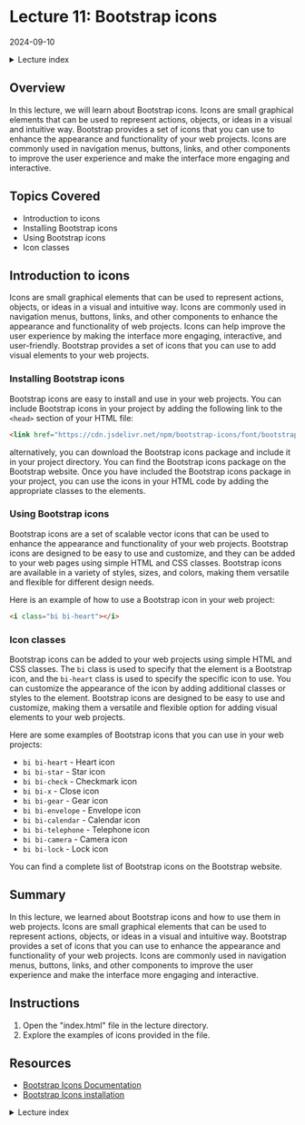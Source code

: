 # Lecture 11: Bootstrap icons
2024-09-10

<!--html_preserve--><details>
  <summary>Lecture index</summary>

- [Lecture 1: Introduction and Setup of Bootstrap 5](/lectures/lecture_01/lecture_01.md)
- [Lecture 2: Typography and Colors](/lectures/lecture_02/lecture_02.md)
- [Lecture 3: Buttons](/lectures/lecture_03/lecture_03.md)
- [Lecture 4: Utility Classes](/lectures/lecture_04/lecture_04.md)
- [Lecture 5: Containers](/lectures/lecture_05/lecture_05.md)
- [Lecture 6: Grid Layout](/lectures/lecture_06/lecture_06.md)
- [Lecture 7: Navbars and Forms](/lectures/lecture_07/lecture_07.md)
- [Lecture 8: Cards](/lectures/lecture_08/lecture_08.md)
- [Lecture 9: Accordions](/lectures/lecture_09/lecture_09.md)
- [Lecture 10: List Groups](/lectures/lecture_10/lecture_10.md)
- [Lecture 11: Icons](/lectures/lecture_11/lecture_11.md)

</details><!--/html_preserve-->


## Overview

In this lecture, we will learn about Bootstrap icons. Icons are small
graphical elements that can be used to represent actions, objects, or ideas
in a visual and intuitive way. Bootstrap provides a set of icons that you can
use to enhance the appearance and functionality of your web projects. Icons
are commonly used in navigation menus, buttons, links, and other components
to improve the user experience and make the interface more engaging and
interactive.


## Topics Covered

- Introduction to icons
- Installing Bootstrap icons
- Using Bootstrap icons
- Icon classes


## Introduction to icons

Icons are small graphical elements that can be used to represent actions,
objects, or ideas in a visual and intuitive way. Icons are commonly used in
navigation menus, buttons, links, and other components to enhance the
appearance and functionality of web projects. Icons can help improve the user
experience by making the interface more engaging, interactive, and
user-friendly. Bootstrap provides a set of icons that you can use to add
visual elements to your web projects.

### Installing Bootstrap icons

Bootstrap icons are easy to install and use in your web projects. You can
include Bootstrap icons in your project by adding the following link to the
`<head>` section of your HTML file:

```html
<link href="https://cdn.jsdelivr.net/npm/bootstrap-icons/font/bootstrap-icons.css" rel="stylesheet">
```

alternatively, you can download the Bootstrap icons package and include it in
your project directory. You can find the Bootstrap icons package on the
Bootstrap website. Once you have included the Bootstrap icons package in your
project, you can use the icons in your HTML code by adding the appropriate
classes to the elements.

### Using Bootstrap icons

Bootstrap icons are a set of scalable vector icons that can be used to
enhance the appearance and functionality of your web projects. Bootstrap
icons are designed to be easy to use and customize, and they can be added to
your web pages using simple HTML and CSS classes. Bootstrap icons are
available in a variety of styles, sizes, and colors, making them versatile
and flexible for different design needs.

Here is an example of how to use a Bootstrap icon in your web project:

```html
<i class="bi bi-heart"></i>
```

### Icon classes

Bootstrap icons can be added to your web projects using simple HTML and CSS
classes. The `bi` class is used to specify that the element is a Bootstrap
icon, and the `bi-heart` class is used to specify the specific icon to use.
You can customize the appearance of the icon by adding additional classes or
styles to the element. Bootstrap icons are designed to be easy to use and
customize, making them a versatile and flexible option for adding visual
elements to your web projects.

Here are some examples of Bootstrap icons that you can use in your web
projects:

- `bi bi-heart` - Heart icon
- `bi bi-star` - Star icon
- `bi bi-check` - Checkmark icon
- `bi bi-x` - Close icon
- `bi bi-gear` - Gear icon
- `bi bi-envelope` - Envelope icon
- `bi bi-calendar` - Calendar icon
- `bi bi-telephone` - Telephone icon
- `bi bi-camera` - Camera icon
- `bi bi-lock` - Lock icon

You can find a complete list of Bootstrap icons on the Bootstrap website.

## Summary

In this lecture, we learned about Bootstrap icons and how to use them in web
projects. Icons are small graphical elements that can be used to represent
actions, objects, or ideas in a visual and intuitive way. Bootstrap provides a
set of icons that you can use to enhance the appearance and functionality of
your web projects. Icons are commonly used in navigation menus, buttons,
links, and other components to improve the user experience and make the
interface more engaging and interactive.


## Instructions

1. Open the "index.html" file in the lecture directory.
1. Explore the examples of icons provided in the file.

## Resources

- [Bootstrap Icons Documentation](https://icons.getbootstrap.com/)
- [Bootstrap Icons installation](https://icons.getbootstrap.com/#installation)


<!--html_preserve--><details>
  <summary>Lecture index</summary>

- [Lecture 1: Introduction and Setup of Bootstrap 5](/lectures/lecture_01/lecture_01.md)
- [Lecture 2: Typography and Colors](/lectures/lecture_02/lecture_02.md)
- [Lecture 3: Buttons](/lectures/lecture_03/lecture_03.md)
- [Lecture 4: Utility Classes](/lectures/lecture_04/lecture_04.md)
- [Lecture 5: Containers](/lectures/lecture_05/lecture_05.md)
- [Lecture 6: Grid Layout](/lectures/lecture_06/lecture_06.md)
- [Lecture 7: Navbars and Forms](/lectures/lecture_07/lecture_07.md)
- [Lecture 8: Cards](/lectures/lecture_08/lecture_08.md)
- [Lecture 9: Accordions](/lectures/lecture_09/lecture_09.md)
- [Lecture 10: List Groups](/lectures/lecture_10/lecture_10.md)
- [Lecture 11: Icons](/lectures/lecture_11/lecture_11.md)

</details><!--/html_preserve-->

